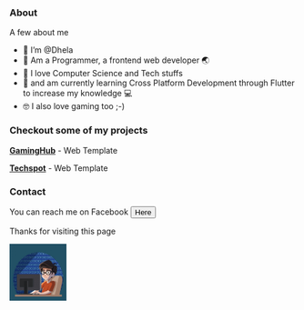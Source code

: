 ### About
A few about me
- 👋 I’m @Dhela
- 👀 Am a Programmer, a frontend web developer 🌏
- 🌱 I love Computer Science and Tech stuffs
- 👩‍ and am currently learning Cross Platform Development through Flutter to increase my knowledge 💻
- 🤓 I also love gaming too ;-)


### Checkout some of my projects

**[GamingHub](https://dhela19.github.io/GamingHub)** - Web Template

**[Techspot](https://dhela19.github.io/Techspot)** - Web Template
<br>



### Contact

You can reach me on Facebook <a href="https://m.facebook.com/dhela.frank"><button id="contact">Here</button></a>

Thanks for visiting this page

<div id="img_cont"><img src="./test.jpg" width=100cm height=100cm alt="Dhela Frank Avater representation" id="img1"></div>



<!---
Dhela19/Dhela19 is a ✨ special ✨ repository because its `README.md` (this file) appears on your GitHub profile.
You can click the Preview link to take a look at your changes.
--->
